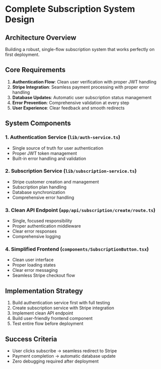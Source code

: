 # Complete Subscription System Design

## Architecture Overview
Building a robust, single-flow subscription system that works perfectly on first deployment.

## Core Requirements
1. **Authentication Flow**: Clean user verification with proper JWT handling
2. **Stripe Integration**: Seamless payment processing with proper error handling  
3. **Database Updates**: Automatic user subscription status management
4. **Error Prevention**: Comprehensive validation at every step
5. **User Experience**: Clear feedback and smooth redirects

## System Components

### 1. Authentication Service (`lib/auth-service.ts`)
- Single source of truth for user authentication
- Proper JWT token management
- Built-in error handling and validation

### 2. Subscription Service (`lib/subscription-service.ts`) 
- Stripe customer creation and management
- Subscription plan handling
- Database synchronization
- Comprehensive error handling

### 3. Clean API Endpoint (`app/api/subscription/create/route.ts`)
- Single, focused responsibility
- Proper authentication middleware
- Clear error responses
- Comprehensive logging

### 4. Simplified Frontend (`components/SubscriptionButton.tsx`)
- Clean user interface
- Proper loading states
- Clear error messaging
- Seamless Stripe checkout flow

## Implementation Strategy
1. Build authentication service first with full testing
2. Create subscription service with Stripe integration
3. Implement clean API endpoint
4. Build user-friendly frontend component
5. Test entire flow before deployment

## Success Criteria
- User clicks subscribe → seamless redirect to Stripe
- Payment completion → automatic database update
- Zero debugging required after deployment